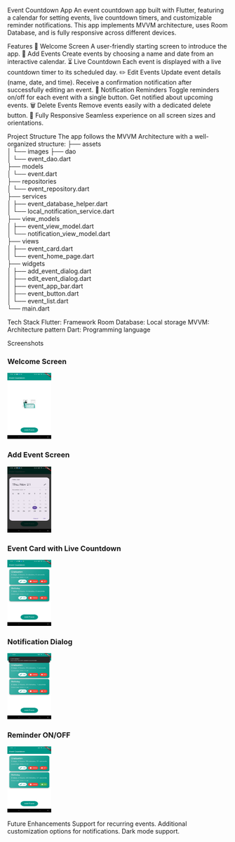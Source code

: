 Event Countdown App
An event countdown app built with Flutter, featuring a calendar for setting events, live countdown timers, and customizable reminder notifications. This app implements MVVM architecture, uses Room Database, and is fully responsive across different devices.

Features
🏁 Welcome Screen
A user-friendly starting screen to introduce the app.
📅 Add Events
Create events by choosing a name and date from an interactive calendar.
⏳ Live Countdown
Each event is displayed with a live countdown timer to its scheduled day.
✏️ Edit Events
Update event details (name, date, and time).
Receive a confirmation notification after successfully editing an event.
🔔 Notification Reminders
Toggle reminders on/off for each event with a single button.
Get notified about upcoming events.
🗑️ Delete Events
Remove events easily with a dedicated delete button.
📱 Fully Responsive
Seamless experience on all screen sizes and orientations.

Project Structure
The app follows the MVVM Architecture with a well-organized structure:
├── assets  
│   └── images
├── dao  
│   └── event_dao.dart  
├── models  
│   └── event.dart  
├── repositories  
│   └── event_repository.dart  
├── services  
│   ├── event_database_helper.dart  
│   └── local_notification_service.dart  
├── view_models  
│   ├── event_view_model.dart  
│   └── notification_view_model.dart  
├── views  
│   ├── event_card.dart  
│   └── event_home_page.dart  
├── widgets  
│   ├── add_event_dialog.dart  
│   ├── edit_event_dialog.dart  
│   ├── event_app_bar.dart  
│   ├── event_button.dart  
│   └── event_list.dart  
└── main.dart

Tech Stack
Flutter: Framework
Room Database: Local storage
MVVM: Architecture pattern
Dart: Programming language

Screenshots
### Welcome Screen
<img src="lib/assets/images/home_page.jpg" alt="Welcome Screen" width="100" height="150"/>

### Add Event Screen
<img src="lib/assets/images/calender_date.jpg" alt="Set Date" width="100" height="150"/>

### Event Card with Live Countdown
<img src="lib/assets/images/event_cards.jpg" alt="Event Card" width="100" height="150"/>

### Notification Dialog
<img src="lib/assets/images/notification_dialog.jpg" alt="Notification Dialog" width="100" height="150"/>

### Reminder ON/OFF
<img src="lib/assets/images/notification_button.jpg" alt="Reminder Button" width="100" height="150"/>


Future Enhancements
Support for recurring events.
Additional customization options for notifications.
Dark mode support.
